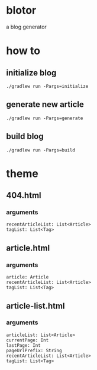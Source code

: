 # blotor
a blog generator

# how to
## initialize blog
```
./gradlew run -Pargs=initialize
```

## generate new article
```
./gradlew run -Pargs=generate
```

## build blog
```
./gradlew run -Pargs=build
```

# theme
## 404.html
### arguments
```
recentArticleList: List<Article>
tagList: List<Tag>
```

## article.html
### arguments
```
article: Article
recentArticleList: List<Article>
tagList: List<Tag>
```

## article-list.html
### arguments
```
articleList: List<Article>
currentPage: Int
lastPage: Int
pageUrlPrefix: String
recentArticleList: List<Article>
tagList: List<Tag>
```
